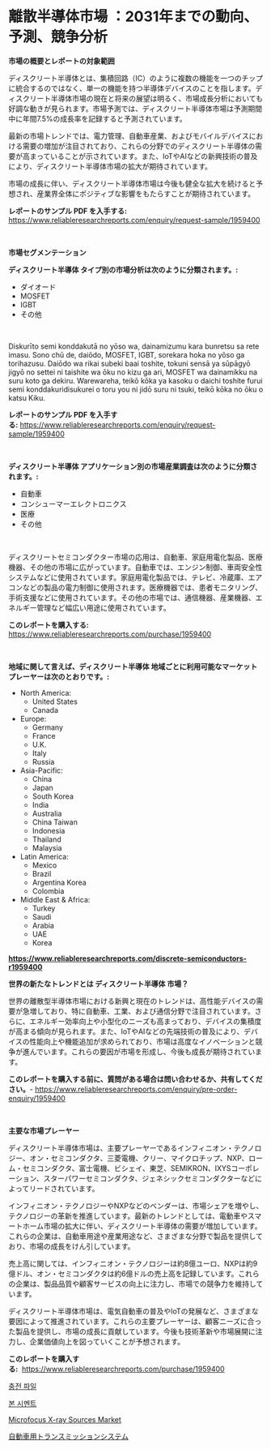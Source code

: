 <p><h1>離散半導体市場 ：2031年までの動向、予測、競争分析</h1></p><p><strong>市場の概要とレポートの対象範囲</strong></p>
<p><p>ディスクリート半導体とは、集積回路（IC）のように複数の機能を一つのチップに統合するのではなく、単一の機能を持つ半導体デバイスのことを指します。ディスクリート半導体市場の現在と将来の展望は明るく、市場成長分析においても好調な動きが見られます。市場予測では、ディスクリート半導体市場は予測期間中に年間7.5%の成長率を記録すると予測されています。</p><p>最新の市場トレンドでは、電力管理、自動車産業、およびモバイルデバイスにおける需要の増加が注目されており、これらの分野でのディスクリート半導体の需要が高まっていることが示されています。また、IoTやAIなどの新興技術の普及により、ディスクリート半導体市場の拡大が期待されています。</p><p>市場の成長に伴い、ディスクリート半導体市場は今後も健全な拡大を続けると予想され、産業界全体にポジティブな影響をもたらすことが期待されています。</p></p>
<p><strong>レポートのサンプル PDF を入手する:</strong> <a href="https://www.reliableresearchreports.com/enquiry/request-sample/1959400">https://www.reliableresearchreports.com/enquiry/request-sample/1959400</a></p>
<p>&nbsp;</p>
<p><strong>市場セグメンテーション</strong></p>
<p><strong>ディスクリート半導体 タイプ別の市場分析は次のように分類されます。:</strong></p>
<p><ul><li>ダイオード</li><li>MOSFET</li><li>IGBT</li><li>その他</li></ul></p>
<p>&nbsp;</p>
<p><p>Diskurīto semi konddakutā no yōso wa, dainamizumu  kara bunretsu sa rete imasu. Sono chū de, daiōdo, MOSFET, IGBT, sorekara hoka no yōso ga torihazusu. Daiōdo wa  rikai subeki baai toshite, tokuni sensā ya sūpāgyō jigyō no settei ni taishite wa ōku no kizu ga ari, MOSFET wa dainamikku na suru koto ga dekiru. Warewareha, teikō kōka ya kasoku o daichi toshite furui semi konddakuridisukurei o toru you ni jidō suru ni tsuki, teikō kōka no ōku o katsu Kiku.</p></p>
<p><strong>レポートのサンプル PDF を入手する:</strong>&nbsp;<a href="https://www.reliableresearchreports.com/enquiry/request-sample/1959400">https://www.reliableresearchreports.com/enquiry/request-sample/1959400</a></p>
<p>&nbsp;</p>
<p><strong> ディスクリート半導体 アプリケーション別の市場産業調査は次のように分類されます。:</strong></p>
<p><ul><li>自動車</li><li>コンシューマーエレクトロニクス</li><li>医療</li><li>その他</li></ul></p>
<p>&nbsp;</p>
<p><p>ディスクリートセミコンダクター市場の応用は、自動車、家庭用電化製品、医療機器、その他の市場に広がっています。自動車では、エンジン制御、車両安全性システムなどに使用されています。家庭用電化製品では、テレビ、冷蔵庫、エアコンなどの製品の電力制御に使用されます。医療機器では、患者モニタリング、手術支援などに使用されています。その他の市場では、通信機器、産業機器、エネルギー管理など幅広い用途に使用されています。</p></p>
<p><strong>このレポートを購入する:</strong>&nbsp; <a href="https://www.reliableresearchreports.com/purchase/1959400">https://www.reliableresearchreports.com/purchase/1959400</a></p>
<p>&nbsp;</p>
<p><strong>地域に関して言えば、ディスクリート半導体 地域ごとに利用可能なマーケットプレーヤーは次のとおりです。:</strong></p>
<p><ul>
    <li>
        North America:
        <ul>
            <li>United States</li>
            <li>Canada</li>
        </ul>
    </li>
    <li>
        Europe:
        <ul>
            <li>Germany</li>
            <li>France</li>
            <li>U.K.</li>
            <li>Italy</li>
            <li>Russia</li>
        </ul>
    </li>
    <li>
        Asia-Pacific:
        <ul>
            <li>China</li>
            <li>Japan</li>
            <li>South Korea</li>
            <li>India</li>
            <li>Australia</li>
            <li>China Taiwan</li>
            <li>Indonesia</li>
            <li>Thailand</li>
            <li>Malaysia</li>
        </ul>
    </li>
    <li>
        Latin America:
        <ul>
            <li>Mexico</li>
            <li>Brazil</li>
            <li>Argentina Korea</li>
            <li>Colombia</li>
        </ul>
    </li>
    <li>
        Middle East & Africa:
        <ul>
            <li>Turkey</li>
            <li>Saudi</li>
            <li>Arabia</li>
            <li>UAE</li>
            <li>Korea</li>
        </ul>
    </li>
    </ul></p>
<p><strong><a href="https://www.reliableresearchreports.com/discrete-semiconductors-r1959400">https://www.reliableresearchreports.com/discrete-semiconductors-r1959400</a></strong>&nbsp;</p>
<p><strong>世界の新たなトレンドとは ディスクリート半導体 市場？</strong></p>
<p><p>世界の離散型半導体市場における新興と現在のトレンドは、高性能デバイスの需要が急増しており、特に自動車、工業、および通信分野で注目されています。さらに、エネルギー効率向上や小型化のニーズも高まっており、デバイスの集積度が高まる傾向が見られます。また、IoTやAIなどの先端技術の普及により、デバイスの性能向上や機能追加が求められており、市場は高度なイノベーションと競争が進んでいます。これらの要因が市場を形成し、今後も成長が期待されています。</p></p>
<p><strong>このレポートを購入する前に、質問がある場合は問い合わせるか、共有してください。</strong>- <a href="https://www.reliableresearchreports.com/enquiry/pre-order-enquiry/1959400">https://www.reliableresearchreports.com/enquiry/pre-order-enquiry/1959400</a></p>
<p>&nbsp;</p>
<p><strong>主要な市場プレーヤー</strong></p>
<p><p>ディスクリート半導体市場は、主要プレーヤーであるインフィニオン・テクノロジー、オン・セミコンダクタ、三菱電機、クリー、マイクロチップ、NXP、ローム・セミコンダクタ、富士電機、ビシェイ、東芝、SEMIKRON、IXYSコーポレーション、スターパワーセミコンダクタ、ジェネシックセミコンダクターなどによってリードされています。</p><p>インフィニオン・テクノロジーやNXPなどのベンダーは、市場シェアを増やし、テクノロジーの革新を推進しています。最新のトレンドとしては、電動車やスマートホーム市場の拡大に伴い、ディスクリート半導体の需要が増加しています。これらの企業は、自動車用途や産業用途など、さまざまな分野で製品を提供しており、市場の成長をけん引しています。</p><p>売上高に関しては、インフィニオン・テクノロジーは約8億ユーロ、NXPは約9億ドル、オン・セミコンダクタは約6億ドルの売上高を記録しています。これらの企業は、製品品質や顧客サービスの向上に注力し、市場での競争力を維持しています。</p><p>ディスクリート半導体市場は、電気自動車の普及やIoTの発展など、さまざまな要因によって推進されています。これらの主要プレーヤーは、顧客ニーズに合った製品を提供し、市場の成長に貢献しています。今後も技術革新や市場展開に注力し、企業価値向上を図っていくことが予想されます。</p></p>
<p><strong>このレポートを購入する:</strong>&nbsp;&nbsp;<a href="https://www.reliableresearchreports.com/purchase/1959400">https://www.reliableresearchreports.com/purchase/1959400</a></p>
<p><p><a href="https://github.com/Elenrrera7685/Market-Research-Report-List-1/blob/main/247842026869.md">충전 파일</a></p><p><a href="https://github.com/sammyUltyylrich9067856/Market-Research-Report-List-1/blob/main/854419226871.md">본 시멘트</a></p><p><a href="https://github.com/Whitneyboyettebo9kiw7yr13/Market-Research-Report-List-2/blob/main/microfocus-x-ray-sources-market.md">Microfocus X-ray Sources Market</a></p><p><a href="https://github.com/ReyesKohler20231/Market-Research-Report-List-1/blob/main/358835927111.md">自動車用トランスミッションシステム</a></p></p>